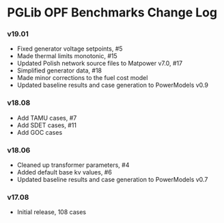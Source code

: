 PGLib OPF Benchmarks Change Log 
===============================

### v19.01
- Fixed generator voltage setpoints, #5
- Made thermal limits monotonic, #15
- Updated Polish network source files to Matpower v7.0, #17
- Simplified generator data, #18
- Made minor corrections to the fuel cost model
- Updated baseline results and case generation to PowerModels v0.9

### v18.08
- Add TAMU cases, #7
- Add SDET cases, #11
- Add GOC cases

### v18.06
- Cleaned up transformer parameters, #4
- Added default base kv values, #6
- Updated baseline results and case generation to PowerModels v0.7

### v17.08
- Initial release, 108 cases

